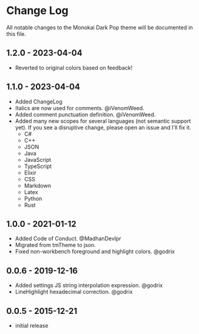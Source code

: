 # Change Log
All notable changes to the Monokai Dark Pop theme will be documented in this file.

## 1.2.0 - 2023-04-04
- Reverted to original colors based on feedback!

## 1.1.0 - 2023-04-04
- Added ChangeLog
- Italics are now used for comments. @iVenomWeed.
- Added comment punctuation definition. @iVenomWeed.
- Added many new scopes for several languages (not semantic support yet). If you see a disruptive change, please open an issue and I'll fix it.
    - C#
    - C++
    - JSON
    - Java
    - JavaScript
    - TypeScript
    - Elixir
    - CSS
    - Markdown
    - Latex
    - Python
    - Rust

## 1.0.0 - 2021-01-12
- Added Code of Conduct. @MadhanDevlpr
- Migrated from tmTheme to json.
- Fixed non-workbench foreground and highlight colors. @godrix

## 0.0.6 - 2019-12-16
- Added settings JS string interpolation expression. @godrix
- LineHighlight hexadecimal correction. @godrix

## 0.0.5 - 2015-12-21
- initial release